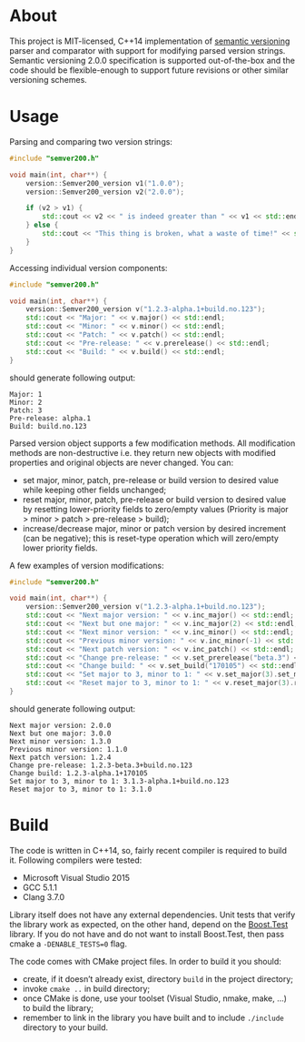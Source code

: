 # About
This project is MIT-licensed, C++14 implementation of [semantic versioning](http://semver.org) parser and comparator with support for modifying parsed version strings. Semantic versioning 2.0.0 specification is supported out-of-the-box and the code should be flexible-enough to support future revisions or other similar versioning schemes.

# Usage
Parsing and comparing two version strings:
```c++
#include "semver200.h"

void main(int, char**) {
    version::Semver200_version v1("1.0.0");
    version::Semver200_version v2("2.0.0");

    if (v2 > v1) {
        std::cout << v2 << " is indeed greater than " << v1 << std::endl;
    } else {
        std::cout << "This thing is broken, what a waste of time!" << std::endl;
    }
}
```

Accessing individual version components:

```c++
#include "semver200.h"

void main(int, char**) {
    version::Semver200_version v("1.2.3-alpha.1+build.no.123");
    std::cout << "Major: " << v.major() << std::endl;
    std::cout << "Minor: " << v.minor() << std::endl;
    std::cout << "Patch: " << v.patch() << std::endl;
    std::cout << "Pre-release: " << v.prerelease() << std::endl;
    std::cout << "Build: " << v.build() << std::endl;
}
```

should generate following output:
```
Major: 1
Minor: 2
Patch: 3
Pre-release: alpha.1
Build: build.no.123
```

Parsed version object supports a few modification methods. All modification methods are non-destructive i.e. they return new objects with modified properties and original objects are never changed. You can:

- set major, minor, patch, pre-release or build version to desired value while keeping other fields unchanged;
- reset major, minor, patch, pre-release or build version to desired value by resetting lower-priority fields to zero/empty values (Priority is major > minor > patch > pre-release > build);
- increase/decrease major, minor or patch version by desired increment (can be negative); this is reset-type operation which will zero/empty lower priority fields.

A few examples of version modifications:

```c++
#include "semver200.h"

void main(int, char**) {
    version::Semver200_version v("1.2.3-alpha.1+build.no.123");
    std::cout << "Next major version: " << v.inc_major() << std::endl;
    std::cout << "Next but one major: " << v.inc_major(2) << std::endl;
    std::cout << "Next minor version: " << v.inc_minor() << std::endl;
    std::cout << "Previous minor version: " << v.inc_minor(-1) << std::endl;
    std::cout << "Next patch version: " << v.inc_patch() << std::endl;
    std::cout << "Change pre-release: " << v.set_prerelease("beta.3") << std::endl;
    std::cout << "Change build: " << v.set_build("170105") << std::endl;
    std::cout << "Set major to 3, minor to 1: " << v.set_major(3).set_minor(1) << std::endl;
    std::cout << "Reset major to 3, minor to 1: " << v.reset_major(3).reset_minor(1) << std::endl;
}
```

should generate following output:
```
Next major version: 2.0.0
Next but one major: 3.0.0
Next minor version: 1.3.0
Previous minor version: 1.1.0
Next patch version: 1.2.4
Change pre-release: 1.2.3-beta.3+build.no.123
Change build: 1.2.3-alpha.1+170105
Set major to 3, minor to 1: 3.1.3-alpha.1+build.no.123
Reset major to 3, minor to 1: 3.1.0
```

# Build
The code is written in C++14, so, fairly recent compiler is required to build it. Following compilers were tested:
- Microsoft Visual Studio 2015
- GCC 5.1.1
- Clang 3.7.0

Library itself does not have any external dependencies. Unit tests that verify the library work as expected, on the other hand, depend on the [Boost.Test](http://www.boost.org/doc/libs/1_59_0/libs/test/doc/html/index.html) library. If you do not have and do not want to install Boost.Test, then pass cmake a `-DENABLE_TESTS=0` flag.

The code comes with CMake project files. In order to build it you should:

- create, if it doesn’t already exist, directory `build` in the project directory;
- invoke `cmake ..` in build directory;
- once CMake is done, use your toolset (Visual Studio, nmake, make, …) to build the library;
- remember to link in the library you have built and to include `./include` directory to your build.
